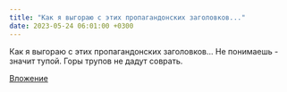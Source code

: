 ```yaml
---
title: "Как я выгораю с этих пропагандонских заголовков..."
date: 2023-05-24 06:01:00 +0300
---
```


Как я выгораю с этих пропагандонских заголовков...
Не понимаешь - значит тупой. Горы трупов не дадут соврать.

[Вложение](/assets/vk_photos/3/YJk5anmvowY.jpg)
